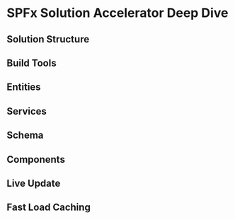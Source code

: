 # SPFx Solution Accelerator Deep Dive

## Solution Structure

## Build Tools

## Entities

## Services

## Schema

## Components

## Live Update

## Fast Load Caching
